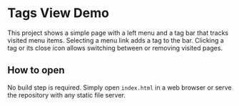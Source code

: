 # Tags View Demo

This project shows a simple page with a left menu and a tag bar that tracks
visited menu items. Selecting a menu link adds a tag to the bar. Clicking a tag
or its close icon allows switching between or removing visited pages.

## How to open

No build step is required. Simply open `index.html` in a web browser or serve
the repository with any static file server.
